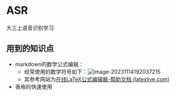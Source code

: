 # ASR
大三上语音识别学习



## 用到的知识点

+ markdown的数学公式编辑：
  + 经常使用的数学符号如下：![image-20231114192037215](E:\ShareCache\胡永乐(2052050)\大三上\语音识别\ASR\assets\asr-1.png)
  + 其参考网站为[在线LaTeX公式编辑器-帮助文档 (latexlive.com)](https://www.latexlive.com/help#d19)
+ 表格的快速使用
